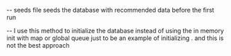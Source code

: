 -- seeds file seeds the database with recommended data before the first run 

-- I use this method to initialize the database instead of using the in memory init with map or global queue just to be an example of initializing . and this is not the best approach 
